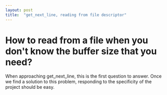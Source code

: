 ```yaml
---
layout: post
title:  "get_next_line, reading from file descriptor"
---
```

# How to read from a file when you don't know the buffer size that you need?
When approaching get_next_line, this is the first question to answer. Once we find a solution to this problem, responding to the specificity of the project should be easy.
